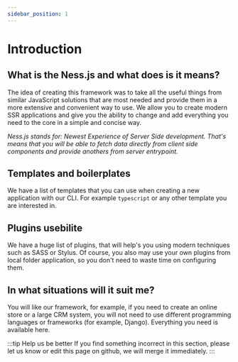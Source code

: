 ```yaml
---
sidebar_position: 1
---
```


# Introduction

## What is the Ness.js and what does is it means?

The idea of creating this framework was to take all the useful things from similar JavaScript solutions that are most needed and provide them in a more extensive and convenient way to use. We allow you to create modern SSR applications and give you the ability to change and add everything you need to the core in a simple and concise way.

*Ness.js stands for: Newest Experience of Server Side development. That's means that you will be able to fetch data directly from client side components and provide anothers from server entrypoint.*

## Templates and boilerplates

We have a list of templates that you can use when creating a new application with our CLI. For example `typescript` or any other template you are interested in.

## Plugins usebilite

We have a huge list of plugins, that will help's you using modern techniques such as SASS or Stylus. Of course, you also may use your own plugins from local folder application, so you don't need to waste time on configuring them.

## In what situations will it suit me?

You will like our framework, for example, if you need to create an online store or a large CRM system, you will not need to use different programming languages or frameworks (for example, Django). Everything you need is available here.

:::tip Help us be better
  If you find something incorrect in this section, please let us know or edit this page on github, we will merge it immediately.
:::
